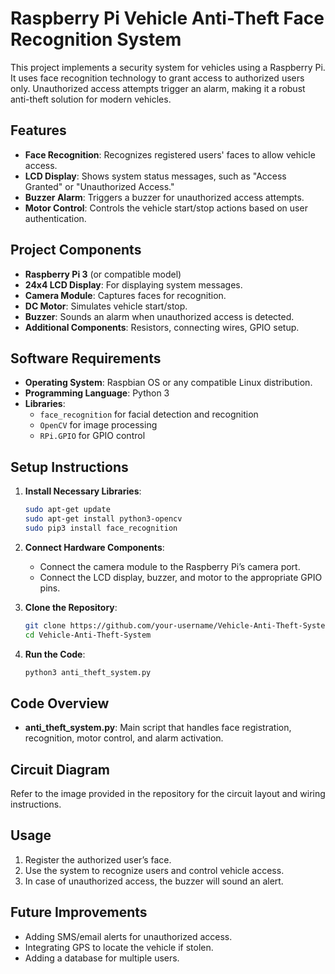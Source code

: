 
# Raspberry Pi Vehicle Anti-Theft Face Recognition System

This project implements a security system for vehicles using a Raspberry Pi. It uses face recognition technology to grant access to authorized users only. Unauthorized access attempts trigger an alarm, making it a robust anti-theft solution for modern vehicles.

## Features
- **Face Recognition**: Recognizes registered users' faces to allow vehicle access.
- **LCD Display**: Shows system status messages, such as "Access Granted" or "Unauthorized Access."
- **Buzzer Alarm**: Triggers a buzzer for unauthorized access attempts.
- **Motor Control**: Controls the vehicle start/stop actions based on user authentication.

## Project Components
- **Raspberry Pi 3** (or compatible model)
- **24x4 LCD Display**: For displaying system messages.
- **Camera Module**: Captures faces for recognition.
- **DC Motor**: Simulates vehicle start/stop.
- **Buzzer**: Sounds an alarm when unauthorized access is detected.
- **Additional Components**: Resistors, connecting wires, GPIO setup.

## Software Requirements
- **Operating System**: Raspbian OS or any compatible Linux distribution.
- **Programming Language**: Python 3
- **Libraries**:
  - `face_recognition` for facial detection and recognition
  - `OpenCV` for image processing
  - `RPi.GPIO` for GPIO control

## Setup Instructions

1. **Install Necessary Libraries**:
   ```bash
   sudo apt-get update
   sudo apt-get install python3-opencv
   sudo pip3 install face_recognition
   ```

2. **Connect Hardware Components**:
   - Connect the camera module to the Raspberry Pi’s camera port.
   - Connect the LCD display, buzzer, and motor to the appropriate GPIO pins.

3. **Clone the Repository**:
   ```bash
   git clone https://github.com/your-username/Vehicle-Anti-Theft-System.git
   cd Vehicle-Anti-Theft-System
   ```

4. **Run the Code**:
   ```bash
   python3 anti_theft_system.py
   ```

## Code Overview
- **anti_theft_system.py**: Main script that handles face registration, recognition, motor control, and alarm activation.

## Circuit Diagram
Refer to the image provided in the repository for the circuit layout and wiring instructions.

## Usage
1. Register the authorized user’s face.
2. Use the system to recognize users and control vehicle access.
3. In case of unauthorized access, the buzzer will sound an alert.

## Future Improvements
- Adding SMS/email alerts for unauthorized access.
- Integrating GPS to locate the vehicle if stolen.
- Adding a database for multiple users.

